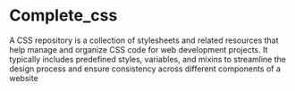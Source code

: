 # Complete_css
A CSS repository is a collection of stylesheets and related resources that help manage and organize CSS code for web development projects. It typically includes predefined styles, variables, and mixins to streamline the design process and ensure consistency across different components of a website
